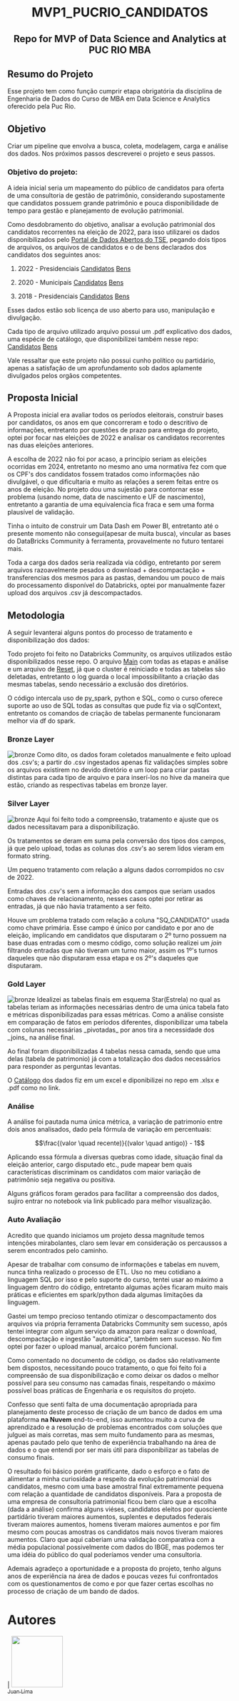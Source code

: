 <h1 align="center"> MVP1_PUCRIO_CANDIDATOS </h1> 
<h2 align="center">Repo for MVP of Data Science and Analytics at PUC RIO MBA</h2> 


## Resumo do Projeto
Esse projeto tem como função cumprir etapa obrigatória da disciplina de Engenharia de Dados do Curso de MBA em Data Science e Analytics oferecido pela Puc Rio.

## Objetivo
Criar um pipeline que envolva a busca, coleta, modelagem, carga e análise dos dados.
Nos próximos passos descreverei o projeto e seus passos.

### Objetivo do projeto:
A ideia inicial seria um mapeamento do público de candidatos para oferta de uma consultoria de gestão de patrimônio, considerando supostamente que candidatos possuem grande patrimônio e pouca disponibilidade de tempo para gestão e planejamento de evolução patrimonial.

Como desdobramento do objetivo, analisar a evolução patrimonial dos candidatos recorrentes na eleição de 2022, para isso utilizarei os dados disponibilizados pelo [Portal de Dados Abertos do TSE](https://dadosabertos.tse.jus.br/), pegando dois tipos de arquivos, os arquivos de candidatos e o de bens declarados dos candidatos dos seguintes anos:
1. 2022 - Presidenciais [Candidatos](https://dadosabertos.tse.jus.br/dataset/candidatos-2022/resource/435145fd-bc9d-446a-ac9d-273f585a0bb9) [Bens](https://dadosabertos.tse.jus.br/dataset/candidatos-2022/resource/fac824ef-8519-4c75-b634-378e6fcc717f)

2. 2020 - Municipais [Candidatos](https://dadosabertos.tse.jus.br/dataset/candidatos-2020-subtemas/resource/8187b1aa-5026-4908-a15a-0bf777ee6701) [Bens](https://dadosabertos.tse.jus.br/dataset/candidatos-2020-subtemas/resource/4b5e016e-feed-4ff6-bf86-78217927709a)

3. 2018 - Presidenciais [Candidatos](https://dadosabertos.tse.jus.br/dataset/candidatos-2018/resource/d9cb832e-fa52-4b62-8ee3-8d68d5620116) [Bens](https://dadosabertos.tse.jus.br/dataset/candidatos-2018/resource/84475557-764f-4457-9277-92b58fbb5f80)

Esses dados estão sob licença de uso aberto para uso, manipulação e divulgação.

Cada tipo de arquivo utilizado arquivo possui um .pdf explicativo dos dados, uma espécie de catálogo, que disponibilizei também nesse repo: [Candidatos](https://github.com/GruveJL/MVP1_PUCRIO_CANDIDATOS/blob/7db9a33792f7c2f1e07bcc4e06a270751641c3dc/Doc_candidatos.pdf)    [Bens](https://github.com/GruveJL/MVP1_PUCRIO_CANDIDATOS/blob/7db9a33792f7c2f1e07bcc4e06a270751641c3dc/Doc_bens_candidatos.pdf)

Vale ressaltar que este projeto não possui cunho político ou partidário, apenas a satisfação de um aprofundamento sob dados aplamente divulgados pelos orgãos competentes.


## Proposta Inicial
A Proposta inicial era avaliar todos os períodos eleitorais, construir bases por candidatos, os anos em que concorreram e todo o descritivo de informações, entretanto por questões de prazo para entrega do projeto, optei por focar nas eleições de 2022 e analisar os candidatos recorrentes nas duas eleições anteriores.<br>

A escolha de 2022 não foi por acaso, a princípio seriam as eleições ocorridas em 2024, entretanto no mesmo ano uma normativa fez com que os CPF's dos candidatos fossem tratados como informações não divulgável, o que dificultaria e muito as relações a serem feitas entre os anos de eleição. No projeto dou uma sujestão para contornar esse problema (usando nome, data de nascimento e UF de nascimento), entretanto a garantia de uma equivalencia fica fraca e sem uma forma plausível de validação.<br>

Tinha o intuito de construir um Data Dash em Power BI, entretanto até o presente momento não consegui(apesar de muita busca), vincular as bases do DataBricks Community à ferramenta, provavelmente no futuro tentarei mais.<br>

Toda a carga dos dados seria realizada via código, entretanto por serem arquivos razoavelmente pesados o download + descompactação + transferencias dos mesmos para as pastas, demandou um pouco de mais do processamento disponível do Databricks, optei por manualmente fazer upload dos arquivos .csv já descompactados.

## Metodologia
A seguir levanterai alguns pontos do processo de tratamento e disponibilização dos dados:

Todo projeto foi feito no Databricks Community, os arquivos utilizados estão disponibilizados nesse repo.
O arquivo [Main](https://databricks-prod-cloudfront.cloud.databricks.com/public/4027ec902e239c93eaaa8714f173bcfc/3522802840626448/980842473257537/2192005160190208/latest.html) com todas as etapas e análise e um arquivo de [Reset](https://databricks-prod-cloudfront.cloud.databricks.com/public/4027ec902e239c93eaaa8714f173bcfc/3522802840626448/3568646841543170/2192005160190208/latest.html), já que o cluster é reiniciado e todas as tabelas são deletadas, entretanto o log guarda o local impossibilitanto a criação das mesmas tabelas, sendo necessário a exclusão dos diretórios.

O código intercala uso de py_spark, python e SQL, como o curso oferece suporte ao uso de SQL todas as consultas que pude fiz via o sqlContext, entretanto os comandos de criação de tabelas permanente funcionaram melhor via df do spark.

### Bronze Layer
<img title="bronze"  src="bronze_layer.png">
Como dito, os dados foram coletados manualmente e feito upload dos .csv's; a partir do .csv ingestados apenas fiz validações simples sobre os arquivos existirem no devido diretório e um loop para criar pastas distintas para cada tipo de arquivo e para inserí-los no hive da maneira que estão, criando as respectivas tabelas em bronze layer.

### Silver Layer
<img title="bronze"  src="silver_layer.png">
Aqui foi feito todo a compreensão, tratamento e ajuste que os dados necessitavam para a disponibilização.

Os tratamentos se deram em suma pela conversão dos tipos dos campos, já que pelo upload, todas as colunas dos .csv's ao serem lidos vieram em formato string.

Um pequeno tratamento com relação a alguns dados corrompidos no csv de 2022.

Entradas dos .csv's sem a informação dos campos que seriam usados como chaves de relacionamento, nesses casos optei por retirar as entradas, já que não havia tratamento a ser feito.

Houve um problema tratado com relação a coluna "SQ_CANDIDATO" usada como chave primária. Esse campo é único por candidato e por ano de eleição, implicando em candidatos que disputaram o 2º turno possuem na base duas entradas com o mesmo código, como solução realizei um _join_  filtrando entradas que não tiveram um turno maior, assim os 1º's turnos daqueles que não disputaram essa etapa e os 2º's daqueles que disputaram.

### Gold Layer
<img title="bronze"  src="gold__layer.png">
Idealizei as tabelas finais em esquema Star(Estrela) no qual as tabelas teriam as informações necessárias dentro de uma única tabela fato e métricas disponibilizadas para essas métricas.
Como a análise consiste em comparação de fatos em períodos diferentes, disponibilizar uma tabela com colunas necessárias _pivotadas_ por anos tira a necessidade dos _joins_ na análise final.

Ao final foram disponibilizadas 4 tabelas nessa camada, sendo que uma delas (tabela de patrimonio) já com a totalização dos dados necessários para responder as perguntas levantas.

O [Catálogo](https://github.com/GruveJL/MVP1_PUCRIO_CANDIDATOS/blob/d48885f01c6e9a535eb2120939d7f90c9ac9108a/Data%20Catalog.pdf) dos dados fiz em um excel e diponibilizei no repo em .xlsx e .pdf como no link.

### Análise
A análise foi pautada numa única métrica, a variação de patrimonio entre dois anos analisados, dado pela fórmula de variação em percentuais: 


```math
\frac{(valor \quad recente)}{(valor \quad antigo)} - 1
```

Aplicando essa fórmula a diversas quebras como idade, situação final da eleição anterior, cargo disputado etc., pude mapear bem quais características discriminam os candidatos com maior variação de patrimônio seja negativa ou positiva.

Alguns gráficos foram gerados para facilitar a compreensão dos dados, sujiro entrar no notebook via link publicado para melhor visualização.


### Auto Avaliação
Acredito que quando iniciamos um projeto dessa magnitude temos intenções mirabolantes, claro sem levar em consideração os percaussos a serem encontrados pelo caminho.

Apesar de trabalhar com consumo de informações e tabelas em nuvem, nunca tinha realizado o processo de ETL. Uso no meu cotidiano a linguagem SQL por isso e pelo suporte do curso, tentei usar ao máximo a linguagem dentro do código, entretanto algumas ações ficaram muito mais práticas e eficientes em spark/python dada algumas limitações da linguagem.

Gastei um tempo precioso tentando otimizar o descompactamento dos arquivos via própria ferramenta Databricks Community sem sucesso, após tentei integrar com algum serviço da amazon para realizar o download, descompactação e ingestão "automática", também sem sucesso. No fim optei por fazer o upload manual, arcaico porém funcional.

Como comentado no documento de código, os dados são relativamente bem dispostos, necessitando pouco tratamento, o que foi feito foi a compreensão de sua disponibilização e como deixar os dados o melhor possível para seu consumo nas camadas finais, respeitando o máximo possível boas práticas de Engenharia e os requisitos do projeto.

Confesso que senti falta de uma documentação apropriada para planejamento deste processo de criação de um banco de dados em uma plataforma **na Nuvem** end-to-end, isso aumentou muito a curva de aprendizado e a resolução de problemas encontrados com soluções que julguei as mais corretas, mas sem muito fundamento para as mesmas, apenas pautado pelo que tenho de experiência trabalhando na área de dados e o que entendi por ser mais útil para disponibilizar as tabelas de consumo finais.

O resultado foi básico porém gratificante, dado o esforço e o fato de alimentar a minha curiosidade a respeito da evolução patrimonial dos candidatos, mesmo com uma base amostral final extremamente pequena com relação a quantidade de candidatos disponíveis. Para a proposta de uma empresa de consultoria patrimonial ficou bem claro que a escolha (dada a análise) confirma alguns viéses, candidatos eleitos por quosciente partidário tiveram maiores aumentos, suplentes e deputados federais tiveram maiores aumentos, homens tiveram maiores aumentos e por fim mesmo com poucas amostras os candidatos mais novos tiveram maiores aumentos. Claro que aqui caberiam uma validação comparativa com a média populacional possivelmente com dados do IBGE, mas podemos ter uma idéia do público do qual poderíamos vender uma consultoria. 

Ademais agradeço a oportunidade e a proposta do projeto, tenho alguns anos de experiência na área de dados e poucas vezes fui confrontados com os questionamentos de como e por que fazer certas escolhas no processo de criação de um bando de dados.

# Autores
| [<img src="https://avatars.githubusercontent.com/u/131409712?v=4"  width=115><br><sub>Juan Lima</sub>](https://github.com/GruveJL)



